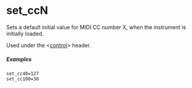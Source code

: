 ---
---
# set_ccN

Sets a default initial value for MIDI CC number X, when the instrument is
initially loaded.

Used under the <[control](/headers/control)> header.

##### Examples

```
set_cc40=127
set_cc100=30
```
